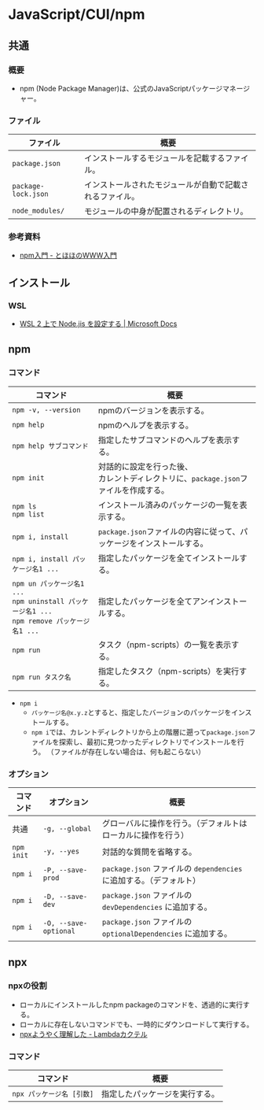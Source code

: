 # JavaScript/CUI/npm

## 共通

### 概要

- npm (Node Package Manager)は、公式のJavaScriptパッケージマネージャー。

### ファイル

| ファイル            | 概要                                                     |
| ------------------- | -------------------------------------------------------- |
| `package.json`      | インストールするモジュールを記載するファイル。           |
| `package-lock.json` | インストールされたモジュールが自動で記載されるファイル。 |
| `node_modules/`     | モジュールの中身が配置されるディレクトリ。               |

### 参考資料

- [npm入門 - とほほのWWW入門](https://www.tohoho-web.com/ex/npm.html)

## インストール

### WSL

- [WSL 2 上で Node.jis を設定する | Microsoft Docs](https://docs.microsoft.com/ja-jp/windows/dev-environment/javascript/nodejs-on-wsl)

## npm

### コマンド

| コマンド                                                     | 概要                                                         |
| ------------------------------------------------------------ | ------------------------------------------------------------ |
| `npm -v, --version`                                          | npmのバージョンを表示する。                                  |
| `npm help`                                                   | npmのヘルプを表示する。                                      |
| `npm help サブコマンド`                                      | 指定したサブコマンドのヘルプを表示する。                     |
| `npm init`                                                   | 対話的に設定を行った後、<br />カレントディレクトリに、`package.json`ファイルを作成する。 |
| `npm ls`<br />`npm list`                                     | インストール済みのパッケージの一覧を表示する。               |
| `npm i, install`                                             | `package.json`ファイルの内容に従って、パッケージをインストールする。 |
| `npm i, install パッケージ名1 ...`                           | 指定したパッケージを全てインストールする。                   |
| `npm un パッケージ名1 ...`<br />`npm uninstall パッケージ名1 ...`<br />`npm remove パッケージ名1 ...` | 指定したパッケージを全てアンインストールする。               |
| `npm run`                                                    | タスク（npm-scripts）の一覧を表示する。                      |
| `npm run タスク名`                                           | 指定したタスク（npm-scripts）を実行する。                    |

- `npm i`
  - `パッケージ名@x.y.z`とすると、指定したバージョンのパッケージをインストールする。
  - `npm i`では、カレントディレクトリから上の階層に遡って`package.json`ファイルを探索し、最初に見つかったディレクトリでインストールを行う。
    （ファイルが存在しない場合は、何も起こらない）

### オプション

| コマンド   | オプション            | 概要                                                         |
| ---------- | --------------------- | ------------------------------------------------------------ |
| 共通       | `-g, --global`        | グローバルに操作を行う。（デフォルトはローカルに操作を行う） |
| `npm init` | `-y, --yes`           | 対話的な質問を省略する。                                     |
| `npm i`    | `-P, --save-prod`     | `package.json` ファイルの `dependencies` に追加する。（デフォルト） |
| `npm i`    | `-D, --save-dev`      | `package.json` ファイルの `devDependencies` に追加する。     |
| `npm i`    | `-O, --save-optional` | `package.json` ファイルの `optionalDependencies` に追加する。 |

## npx

### npxの役割

- ローカルにインストールしたnpm packageのコマンドを、透過的に実行する。
- ローカルに存在しないコマンドでも、一時的にダウンロードして実行する。
- [npxようやく理解した - Lambdaカクテル](https://blog.3qe.us/entry/2019/10/17/150753)

### コマンド

| コマンド                  | 概要                           |
| ------------------------- | ------------------------------ |
| `npx パッケージ名 [引数]` | 指定したパッケージを実行する。 |
